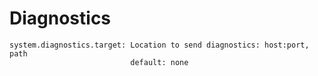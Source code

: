 # Diagnostics

    system.diagnostics.target: Location to send diagnostics: host:port, path
                               default: none
